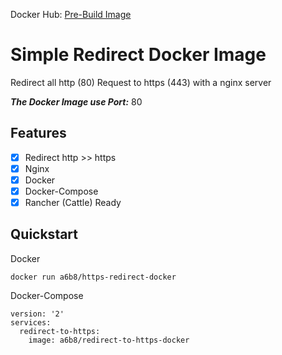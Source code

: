 Docker Hub: [Pre-Build Image](https://hub.docker.com/r/a6b8/redirect-to-https-docker/)

# Simple Redirect Docker Image
Redirect all http (80) Request to https (443) with a nginx server

***The Docker Image use Port:*** 80


## Features
- [x] Redirect http >> https
- [x] Nginx
- [x] Docker
- [x] Docker-Compose
- [x] Rancher (Cattle) Ready

## Quickstart
Docker
```
docker run a6b8/https-redirect-docker
```

Docker-Compose
```
version: '2'
services:
  redirect-to-https:
    image: a6b8/redirect-to-https-docker
```

